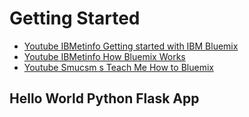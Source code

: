 Getting Started
==

- [Youtube IBMetinfo Getting started with IBM Bluemix](https://youtu.be/MtBdbaCQV8A)
- [Youtube IBMetinfo How Bluemix Works](https://www.youtube.com/watch?v=OD1NP-Yk2BI)
- [Youtube Smucsm s Teach Me How to Bluemix](https://youtu.be/10GV_MfasW4)


## Hello World Python Flask App
